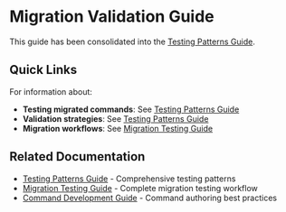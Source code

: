 # Migration Validation Guide

This guide has been consolidated into the [Testing Patterns Guide](./testing-patterns.md).

## Quick Links

For information about:
- **Testing migrated commands**: See [Testing Patterns Guide](./testing-patterns.md#command-migration-testing)
- **Validation strategies**: See [Testing Patterns Guide](./testing-patterns.md#validation-strategies)
- **Migration workflows**: See [Migration Testing Guide](./migration-testing.md)

## Related Documentation

- [Testing Patterns Guide](./testing-patterns.md) - Comprehensive testing patterns
- [Migration Testing Guide](./migration-testing.md) - Complete migration testing workflow
- [Command Development Guide](./command-development-guide.md) - Command authoring best practices
